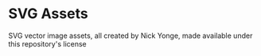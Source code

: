 # SVG Assets
SVG vector image assets, all created by Nick Yonge, made available under this repository's license
